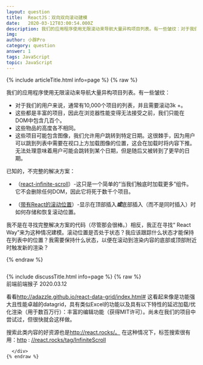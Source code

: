 ```yaml
---
layout: question
title:  ReactJS：双向双向滚动建模
date:   2020-03-12T03:00:54.000Z
description: 我们的应用程序使用无限滚动来导航大量异构项目列表。有一些皱纹：对于我们的用户来说，通常有10,000个项目的列表，并且需要滚动3k +。这些都是丰...
img: 
author: 小胖Pro
category: question
answer: 1
tags: JavaScript
topic: JavaScript
---
```

<div class="article-root">
  <div class="article">
    {% include articleTitle.html info=page %}
    {% raw %}
    <div class="article-content"><p><font style="vertical-align: inherit;"><font style="vertical-align: inherit;">我们的应用程序使用无限滚动来导航大量异构项目列表。</font><font style="vertical-align: inherit;">有一些皱纹：</font></font></p>

<ul>
<li><font style="vertical-align: inherit;"><font style="vertical-align: inherit;">对于我们的用户来说，通常有10,000个项目的列表，并且需要滚动3k +。</font></font></li>
<li><font style="vertical-align: inherit;"><font style="vertical-align: inherit;">这些都是丰富的项目，因此在浏览器性能变得无法接受之前，我们只能在DOM中包含几百个。</font></font></li>
<li><font style="vertical-align: inherit;"><font style="vertical-align: inherit;">这些物品的高度各不相同。</font></font></li>
<li><font style="vertical-align: inherit;"><font style="vertical-align: inherit;">这些项目可能包含图像，我们允许用户跳转到特定日期。</font><font style="vertical-align: inherit;">这很棘手，因为用户可以跳到列表中需要在视口上方加载图像的位置，这会在加载时将内容下推。</font><font style="vertical-align: inherit;">无法处理意味着用户可能会跳转到某个日期，但是随后又被转到了更早的日期。</font></font></li>
</ul>

<p><font style="vertical-align: inherit;"><font style="vertical-align: inherit;">已知的，不完整的解决方案：</font></font></p>

<ul>
<li><p><font style="vertical-align: inherit;"><font style="vertical-align: inherit;">（</font></font><a href="https://github.com/guillaumervls/react-infinite-scroll" rel="nofollow noreferrer"><font style="vertical-align: inherit;"><font style="vertical-align: inherit;">react-infinite-scroll</font></font></a><font style="vertical-align: inherit;"><font style="vertical-align: inherit;">）-这只是一个简单的“当我们触底时加载更多”组件。</font><font style="vertical-align: inherit;">它不会删除任何DOM，因此它将死于数千个项目。</font></font></p></li>
<li><p><font style="vertical-align: inherit;"><font style="vertical-align: inherit;">（</font></font><a href="http://blog.vjeux.com/2013/javascript/scroll-position-with-react.html" rel="nofollow noreferrer"><font style="vertical-align: inherit;"><font style="vertical-align: inherit;">带有React的滚动位置</font></font></a><font style="vertical-align: inherit;"><font style="vertical-align: inherit;">）-显示在顶部</font><font style="vertical-align: inherit;">插入</font></font><strong><em><font style="vertical-align: inherit;"><font style="vertical-align: inherit;">或</font></font></em></strong><font style="vertical-align: inherit;"><font style="vertical-align: inherit;">底部插入（而不是同时插入）</font><font style="vertical-align: inherit;">时如何存储和恢复滚动位置</font><font style="vertical-align: inherit;">。</font></font></p></li>
</ul>

<p><font style="vertical-align: inherit;"><font style="vertical-align: inherit;">我不是在寻找完整解决方案的代码（尽管那会很棒。）相反，我正在寻找“ React Way”来为这种情况建模。</font><font style="vertical-align: inherit;">滚动位置是否处于状态？</font><font style="vertical-align: inherit;">我应该跟踪什么状态才能保持在列表中的位置？</font><font style="vertical-align: inherit;">我需要保持什么状态，以便在滚动到渲染内容的底部或顶部附近时触发新的渲染？</font></font></p></div>
    {% endraw %}
  </div>
  <p style="height: 0;width:0;overflow: hidden;"> 第915篇《ReactJS：双向双向滚动建模》来自Winter(https://github.com/aiyld/aiyld.github.io)的站点</p>
  <div class="discuss-wrapper">
    {% include discussTitle.html info=page %}
    {% raw %}
    <div class="discuss-item">
        <div class="discuss-parent">
          <div class="discuss-meta">
            <span class="discuss-user">前端前端猴子</span>
            <span class="discuss-time">2020.03.12</span>
          </div>
          <div class="discuss-comment"><p><font style="vertical-align: inherit;"><font style="vertical-align: inherit;">看看</font></font><a href="http://adazzle.github.io/react-data-grid/index.html#" rel="nofollow"><font style="vertical-align: inherit;"><font style="vertical-align: inherit;">http://adazzle.github.io/react-data-grid/index.html#</font></font></a><font style="vertical-align: inherit;"><font style="vertical-align: inherit;"> 
这看起来像是功能强大且性能卓越的datagrid，具有类似Excel的功能以及具有以下特性的延迟加载/优化渲染（用于数百万行）：丰富的编辑功能（获得MIT许可）。</font><font style="vertical-align: inherit;">尚未在我们的项目中尝试过，但很快就会这样做。</font></font></p>

<p><font style="vertical-align: inherit;"><font style="vertical-align: inherit;">搜索此类内容的好资源也是</font></font><a href="http://react.rocks/" rel="nofollow"><font style="vertical-align: inherit;"><font style="vertical-align: inherit;">http://react.rocks/。</font></font></a><font style="vertical-align: inherit;"><font style="vertical-align: inherit;"> 
在这种情况下，标签搜索很有用：</font><a href="http://react.rocks/tag/InfiniteScroll" rel="nofollow"><font style="vertical-align: inherit;">http</font></a><font style="vertical-align: inherit;"> :
 </font></font><a href="http://react.rocks/tag/InfiniteScroll" rel="nofollow"><font style="vertical-align: inherit;"><font style="vertical-align: inherit;">//react.rocks/tag/InfiniteScroll</font></font></a></p></div>
        </div>
        
      </div>
    {% endraw %}
  </div>
<div>
